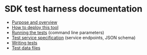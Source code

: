 # SDK test harness documentation

* [Purpose and overview](./overview.md)
* [How to deploy this tool](./deploying.md)
* [Running the tests](./running.md) (command line parameters)
* [Test service specification](./service_spec.md) (service endpoints, JSON schema)
* [Writing tests](./writing_tests.md)
* [Test data files](./data_files.md)
